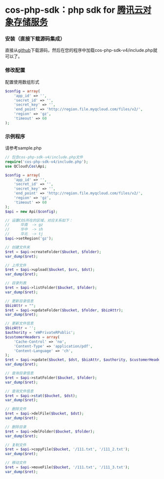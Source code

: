 cos-php-sdk：php sdk for [腾讯云对象存储服务](https://www.qcloud.com/product/cos.html)
===================================================================================================

### 安装（直接下载源码集成）
直接从[github](https://github.com/tencentyun/cos-php-sdk-v4)下载源码，然后在您的程序中加载cos-php-sdk-v4/include.php就可以了。

### 修改配置
配置使用数组形式
```php
$config = array(
    'app_id' => '',
    'secret_id' => '',
    'secret_key' => '',
    'end_point' => 'http://region.file.myqcloud.com/files/v2/',
    'region' => 'gz',
    'timeout' => 60
);
```

### 示例程序
请参考sample.php

```php
// 包含cos-php-sdk-v4/include.php文件
require('cos-php-sdk-v4/include.php');
use QCloud\Cos\Api;

$config = array(
    'app_id' => '',
    'secret_id' => '',
    'secret_key' => '',
    'end_point' => 'http://region.file.myqcloud.com/files/v2/',
    'region' => 'gz',
    'timeout' => 60
);
$api = new Api($config);

// 设置COS所在的区域，对应关系如下：
//     华南  -> gz
//     华中  -> sh
//     华北  -> tj
$api->setRegion('gz');

// 创建文件夹
$ret = $api->createFolder($bucket, $folder);
var_dump($ret);

// 上传文件
$ret = $api->upload($bucket, $src, $dst);
var_dump($ret);

// 目录列表
$ret = $api->listFolder($bucket, $folder);
var_dump($ret);

// 更新目录信息
$bizAttr = "";
$ret = $api->updateFolder($bucket, $folder, $bizAttr);
var_dump($ret);

// 更新文件信息
$bizAttr = '';
$authority = 'eWPrivateRPublic';
$customerHeaders = array(
    'Cache-Control' => 'no',
    'Content-Type' => 'application/pdf',
    'Content-Language' => 'ch',
);
$ret = $api->update($bucket, $dst, $bizAttr, $authority, $customerHeaders);
var_dump($ret);

// 查询目录信息
$ret = $api->statFolder($bucket, $folder);
var_dump($ret);

// 查询文件信息
$ret = $api->stat($bucket, $dst);
var_dump($ret);

// 删除文件
$ret = $api->delFile($bucket, $dst);
var_dump($ret);

// 删除目录
$ret = $api->delFolder($bucket, $folder);
var_dump($ret);

// 复制文件
$ret = $api->copyFile($bucket, '/111.txt', '/111_2.txt');
var_dump($ret);

// 移动文件
$ret = $api->moveFile($bucket, '/111.txt', '/111_3.txt');
var_dump($ret);
```
